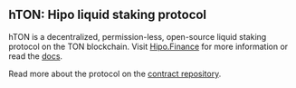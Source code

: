 ## hTON: Hipo liquid staking protocol

hTON is a decentralized, permission-less, open-source liquid staking protocol on the TON blockchain. Visit [Hipo.Finance](https://hipo.finance) for more information or read the [docs](https://docs.hipo.finance).

Read more about the protocol on the [contract repository](https://github.com/HipoFinance/contract).
